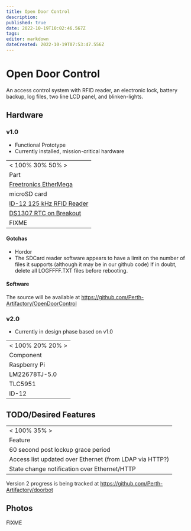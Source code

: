 ```yaml
---
title: Open Door Control
description: 
published: true
date: 2022-10-19T10:02:46.567Z
tags: 
editor: markdown
dateCreated: 2022-10-19T07:53:47.556Z
---
```


# Open Door Control

An access control system with RFID reader, an electronic lock, battery backup, log files, two line LCD panel, and blinken-lights.

## Hardware

### v1.0

-   Functional Prototype
-   Currently installed, mission-critical hardware

|                                                                                                                           |
|---------------------------------------------------------------------------------------------------------------------------|
| \< 100% 30% 50% \>                                                                                                        |
| Part                                                                                                                      |
| [Freetronics EtherMega](http://www.freetronics.com/products/ethermega-arduino-mega-2560-compatible-with-onboard-ethernet) |
| microSD card                                                                                                              |
| [ID-12 125 kHz RFID Reader](http://www.sparkfun.com/products/8419)                                                        |
| [DS1307 RTC on Breakout](https://www.adafruit.com/products/264)                                                           |
| FIXME                                                                                                                     |

#### Gotchas

-   Hordor
-   The SDCard reader software appears to have a limit on the number of files it supports (although it may be in our github code) If in doubt, delete all LOGFFFF.TXT files before rebooting.

#### Software

The source will be available at <https://github.com/Perth-Artifactory/OpenDoorControl>

### v2.0

-   Currently in design phase based on v1.0

|                    |
|--------------------|
| \< 100% 20% 20% \> |
| Component          |
| Raspberry Pi       |
| LM22678TJ-5.0      |
| TLC5951            |
| ID-12              |

## TODO/Desired Features

|                                                         |
|---------------------------------------------------------|
| \< 100% 35% \>                                          |
| Feature                                                 |
| 60 second post lockup grace period                      |
| Access list updated over Ethernet (from LDAP via HTTP?) |
| State change notification over Ethernet/HTTP            |

Version 2 progress is being tracked at <https://github.com/Perth-Artifactory/doorbot>

## Photos

FIXME
